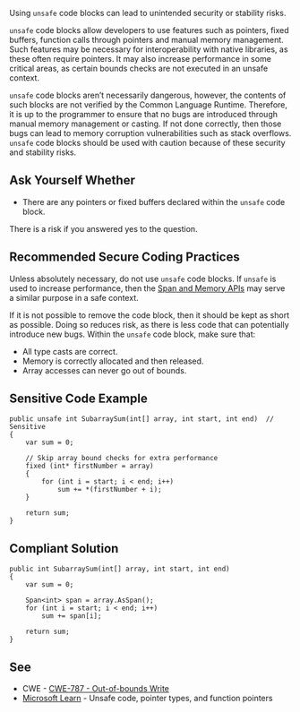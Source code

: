 Using `unsafe` code blocks can lead to unintended security or stability risks.

`unsafe` code blocks allow developers to use features such as pointers, fixed buffers, function calls through pointers and manual memory
management. Such features may be necessary for interoperability with native libraries, as these often require pointers. It may also increase
performance in some critical areas, as certain bounds checks are not executed in an unsafe context.

`unsafe` code blocks aren’t necessarily dangerous, however, the contents of such blocks are not verified by the Common Language Runtime.
Therefore, it is up to the programmer to ensure that no bugs are introduced through manual memory management or casting. If not done correctly, then
those bugs can lead to memory corruption vulnerabilities such as stack overflows. `unsafe` code blocks should be used with caution because
of these security and stability risks.

## Ask Yourself Whether

-   There are any pointers or fixed buffers declared within the `unsafe` code block.

There is a risk if you answered yes to the question.

## Recommended Secure Coding Practices

Unless absolutely necessary, do not use `unsafe` code blocks. If `unsafe` is used to increase performance, then the [Span and Memory APIs](https://learn.microsoft.com/en-us/dotnet/standard/memory-and-spans/) may serve a similar purpose in a safe context.

If it is not possible to remove the code block, then it should be kept as short as possible. Doing so reduces risk, as there is less code that can
potentially introduce new bugs. Within the `unsafe` code block, make sure that:

-   All type casts are correct.
-   Memory is correctly allocated and then released.
-   Array accesses can never go out of bounds.

## Sensitive Code Example

    public unsafe int SubarraySum(int[] array, int start, int end)  // Sensitive
    {
        var sum = 0;
    
        // Skip array bound checks for extra performance
        fixed (int* firstNumber = array)
        {
            for (int i = start; i < end; i++)
                sum += *(firstNumber + i);
        }
    
        return sum;
    }

## Compliant Solution

    public int SubarraySum(int[] array, int start, int end)
    {
        var sum = 0;
    
        Span<int> span = array.AsSpan();
        for (int i = start; i < end; i++)
            sum += span[i];
    
        return sum;
    }

## See

-   CWE - [CWE-787 - Out-of-bounds Write](https://cwe.mitre.org/data/definitions/787)
-   [Microsoft Learn](https://learn.microsoft.com/en-us/dotnet/csharp/language-reference/unsafe-code) - Unsafe code, pointer types, and
  function pointers